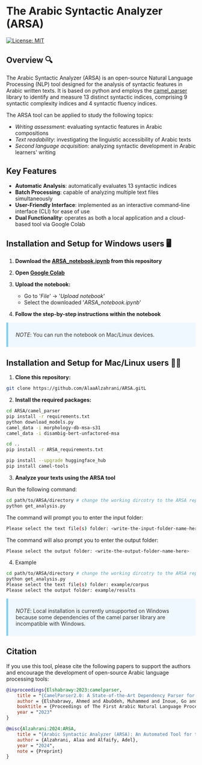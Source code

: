 # The Arabic Syntactic Analyzer (ARSA) 


[![License: MIT](https://img.shields.io/badge/License-MIT-yellow.svg)](https://opensource.org/licenses/MIT)


## Overview 🔍

The Arabic Syntactic Analyzer (ARSA) is an open-source Natural Language Processing (NLP) tool designed for the analysis of syntactic features in Arabic written texts. It is based on python and employs the [camel_parser](https://github.com/CAMeL-Lab/camel_tools) library to identify and measure 13 distinct syntactic indices, comprising 9 syntactic complexity indices and 4 syntactic fluency indices. 

The ARSA tool can be applied to study the following topics:

- *Writing assessment*: evaluating syntactic features in Arabic compositions
- *Text readability*: investigating the linguistic accessibility of Arabic texts
- *Second language acquisition*: analyzing syntactic development in Arabic learners' writing

## Key Features 

- **Automatic Analysis**: automatically evaluates 13 syntactic indices
- **Batch Processing**: capable of analyzing multiple text files simultaneously 
- **User-Friendly Interface**: implemented as an interactive command-line interface (CLI) for ease of use 
- **Dual Functionality**: operates as both a local application and a cloud-based tool via Google Colab 

## Installation and Setup for Windows users 🖥️

1. **Download the [ARSA_notebook.ipynb](https://github.com/AlaaAlzahrani/ARSA/blob/master/ARSA_notebook.ipynb) from this repository**

2. **Open [Google Colab](https://colab.research.google.com)**

3. **Upload the notebook:**
    - Go to '*File*' -> '*Upload notebook*'
    - Select the downloaded '*ARSA_notebook.ipynb*'

4. **Follow the step-by-step instructions within the notebook**


> *NOTE*: You can run the notebook on Mac/Linux devices. 



## Installation and Setup for Mac/Linux users 🐧🍎

1. **Clone this repository:**
```bash
git clone https://github.com/AlaaAlzahrani/ARSA.gitL
```

2. **Install the required packages:**

```bash
cd ARSA/camel_parser
pip install -r requirements.txt
python download_models.py
camel_data -i morphology-db-msa-s31
camel_data -i disambig-bert-unfactored-msa
```

```bash
cd ..
pip install -r ARSA_requirements.txt
```

```bash
pip install --upgrade huggingface_hub
pip install camel-tools
```

3. **Analyze your texts using the ARSA tool**

Run the following command:

```bash
cd path/to/ARSA/directory # change the working dircotry to the ARSA repository folder
python get_analysis.py
```

The command will prompt you to enter the input folder:

```bash
Please select the text file(s) folder: <write-the-input-folder-name-here>
```

The command will also prompt you to enter the output folder:

```bash
Please select the output folder: <write-the-output-folder-name-here>
```

4. Example
```bash
cd path/to/ARSA/directory # change the working dircotry to the ARSA repository folder
python get_analysis.py
Please select the text file(s) folder: example/corpus
Please select the output folder: example/results
```

> *NOTE*: Local installation is currently unsupported on Windows because some dependencies of the camel parser library are incompatible with Windows.


## Citation

If you use this tool, please cite the following papers to support the authors and encourage the development of open-source Arabic language processing tools:

```bibtex
@inproceedings{Elshabrawy:2023:camelparser,
    title = "{CamelParser2.0: A State-of-the-Art Dependency Parser for Arabic}",
    author = {Elshabrawy, Ahmed and AbuOdeh, Muhammed and Inoue, Go and Habash, Nizar},
    booktitle = {Proceedings of The First Arabic Natural Language Processing Conference (ArabicNLP 2023)},
    year = "2023"
}
```

```bibtex
@misc{Alzahrani:2024:ARSA,
    title = "{Arabic Syntactic Analyzer (ARSA): An Automated Tool for the Analysis of Arabic Written Texts}",
    author = {Alzahrani, Alaa and Alfaify, Adel},
    year = "2024",
    note = {Preprint}
}
```


<style>
  blockquote { 
    background-color: #f0f8ff;
    border-left: 5px solid #87ceeb;
    margin: 1em 0;
    padding: 10px 20px;
    color: #333;
  }
</style>